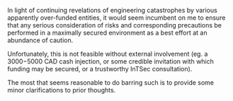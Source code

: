 In light of continuing revelations of engineering catastrophes by various apparently over-funded entities, it would seem incumbent on me to ensure that any serious consideration of risks and corresponding precautions be performed in a maximally secured environment as a best effort at an abundance of caution.

Unfortunately, this is not feasible without external involvement (eg. a $3000-$5000 CAD cash injection, or some credible invitation with which funding may be secured, or a trustworthy InTSec consultation).

The most that seems reasonable to do barring such is to provide some minor clarifications to prior thoughts.
